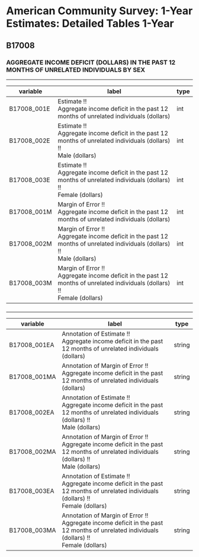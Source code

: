 # American Community Survey: 1-Year Estimates: Detailed Tables 1-Year

## B17008

### AGGREGATE INCOME DEFICIT (DOLLARS) IN THE PAST 12 MONTHS OF UNRELATED INDIVIDUALS BY SEX

___

| variable | label | type |
| ----- | ----- | ----- |
| B17008_001E | Estimate !!<br>Aggregate income deficit in the past 12 months of unrelated individuals (dollars) | int |
| B17008_002E | Estimate !!<br>Aggregate income deficit in the past 12 months of unrelated individuals (dollars) !!<br>Male (dollars) | int |
| B17008_003E | Estimate !!<br>Aggregate income deficit in the past 12 months of unrelated individuals (dollars) !!<br>Female (dollars) | int |
| B17008_001M | Margin of Error !!<br>Aggregate income deficit in the past 12 months of unrelated individuals (dollars) | int |
| B17008_002M | Margin of Error !!<br>Aggregate income deficit in the past 12 months of unrelated individuals (dollars) !!<br>Male (dollars) | int |
| B17008_003M | Margin of Error !!<br>Aggregate income deficit in the past 12 months of unrelated individuals (dollars) !!<br>Female (dollars) | int |
### 

___

| variable | label | type |
| ----- | ----- | ----- |
| B17008_001EA | Annotation of Estimate !!<br>Aggregate income deficit in the past 12 months of unrelated individuals (dollars) | string |
| B17008_001MA | Annotation of Margin of Error !!<br>Aggregate income deficit in the past 12 months of unrelated individuals (dollars) | string |
| B17008_002EA | Annotation of Estimate !!<br>Aggregate income deficit in the past 12 months of unrelated individuals (dollars) !!<br>Male (dollars) | string |
| B17008_002MA | Annotation of Margin of Error !!<br>Aggregate income deficit in the past 12 months of unrelated individuals (dollars) !!<br>Male (dollars) | string |
| B17008_003EA | Annotation of Estimate !!<br>Aggregate income deficit in the past 12 months of unrelated individuals (dollars) !!<br>Female (dollars) | string |
| B17008_003MA | Annotation of Margin of Error !!<br>Aggregate income deficit in the past 12 months of unrelated individuals (dollars) !!<br>Female (dollars) | string |

